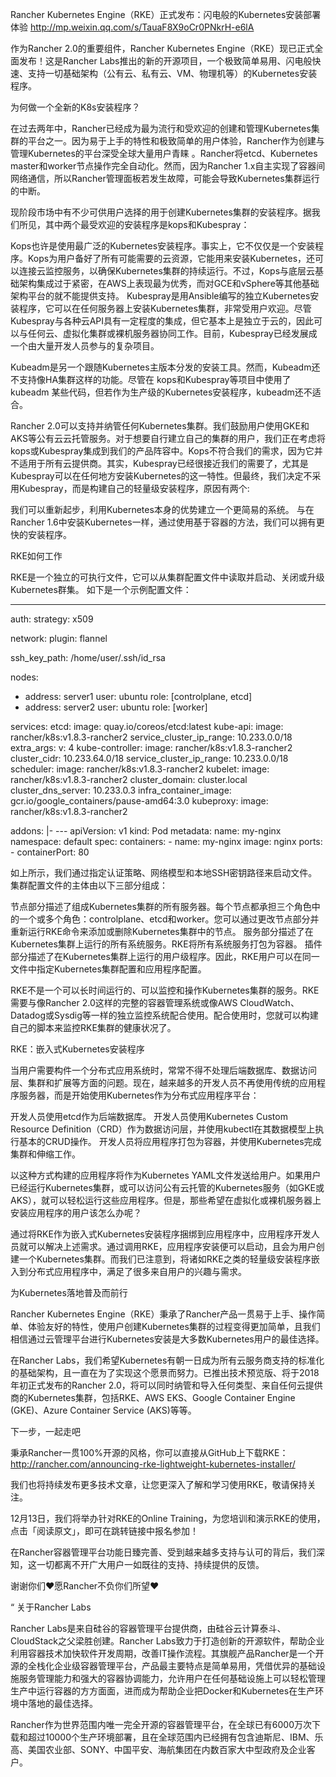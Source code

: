 

Rancher Kubernetes Engine（RKE）正式发布：闪电般的Kubernetes安装部署体验 
http://mp.weixin.qq.com/s/TauaF8X9oCr0PNkrH-e6lA

作为Rancher 2.0的重要组件，Rancher Kubernetes Engine（RKE）现已正式全面发布！这是Rancher Labs推出的新的开源项目，一个极致简单易用、闪电般快速、支持一切基础架构（公有云、私有云、VM、物理机等）的Kubernetes安装程序。

为何做一个全新的K8s安装程序？

在过去两年中，Rancher已经成为最为流行和受欢迎的创建和管理Kubernetes集群的平台之一。因为易于上手的特性和极致简单的用户体验，Rancher作为创建与管理Kubernetes的平台深受全球大量用户青睐 。Rancher将etcd、Kubernetes master和worker节点操作完全自动化。然而，因为Rancher 1.x自主实现了容器间网络通信，所以Rancher管理面板若发生故障，可能会导致Kubernetes集群运行的中断。
 
现阶段市场中有不少可供用户选择的用于创建Kubernetes集群的安装程序。据我们所见，其中两个最受欢迎的安装程序是kops和Kubespray：
 
Kops也许是使用最广泛的Kubernetes安装程序。事实上，它不仅仅是一个安装程序。Kops为用户备好了所有可能需要的云资源，它能用来安装Kubernetes，还可以连接云监控服务，以确保Kubernetes集群的持续运行。不过，Kops与底层云基础架构集成过于紧密，在AWS上表现最为优秀，而对GCE和vSphere等其他基础架构平台的就不能提供支持。
Kubespray是用Ansible编写的独立Kubernetes安装程序，它可以在任何服务器上安装Kubernetes集群，非常受用户欢迎。尽管Kubespray与各种云API具有一定程度的集成，但它基本上是独立于云的，因此可以与任何云、虚拟化集群或裸机服务器协同工作。目前，Kubespray已经发展成一个由大量开发人员参与的复杂项目。

Kubeadm是另一个跟随Kubernetes主版本分发的安装工具。然而，Kubeadm还不支持像HA集群这样的功能。尽管在 kops和Kubespray等项目中使用了 kubeadm 某些代码，但若作为生产级的Kubernetes安装程序，kubeadm还不适合。
 
Rancher 2.0可以支持并纳管任何Kubernetes集群。我们鼓励用户使用GKE和AKS等公有云云托管服务。对于想要自行建立自己的集群的用户，我们正在考虑将kops或Kubespray集成到我们的产品阵容中。Kops不符合我们的需求，因为它并不适用于所有云提供商。其实，Kubespray已经很接近我们的需要了，尤其是 Kubespray可以在任何地方安装Kubernetes的这一特性。但最终，我们决定不采用Kubespray，而是构建自己的轻量级安装程序，原因有两个:
 
我们可以重新起步，利用Kubernetes本身的优势建立一个更简易的系统。
与在Rancher 1.6中安装Kubernetes一样，通过使用基于容器的方法，我们可以拥有更快的安装程序。

RKE如何工作

RKE是一个独立的可执行文件，它可以从集群配置文件中读取并启动、关闭或升级Kubernetes群集。 如下是一个示例配置文件：

---
auth:
  strategy: x509

network:
  plugin: flannel

ssh_key_path: /home/user/.ssh/id_rsa

nodes:
  - address: server1
    user: ubuntu
    role: [controlplane, etcd]
  - address: server2
    user: ubuntu
    role: [worker]

services:
  etcd:
    image: quay.io/coreos/etcd:latest
  kube-api:
    image: rancher/k8s:v1.8.3-rancher2
    service_cluster_ip_range: 10.233.0.0/18
    extra_args:
      v: 4
  kube-controller:
    image: rancher/k8s:v1.8.3-rancher2
    cluster_cidr: 10.233.64.0/18
    service_cluster_ip_range: 10.233.0.0/18
  scheduler:
    image: rancher/k8s:v1.8.3-rancher2
  kubelet:
    image: rancher/k8s:v1.8.3-rancher2
    cluster_domain: cluster.local
    cluster_dns_server: 10.233.0.3
    infra_container_image: gcr.io/google_containers/pause-amd64:3.0
  kubeproxy:
    image: rancher/k8s:v1.8.3-rancher2

addons: |-
    ---
    apiVersion: v1
    kind: Pod
    metadata:
      name: my-nginx
      namespace: default
    spec:
      containers:
      - name: my-nginx
        image: nginx
        ports:
        - containerPort: 80

如上所示，我们通过指定认证策略、网络模型和本地SSH密钥路径来启动文件。集群配置文件的主体由以下三部分组成：
 
节点部分描述了组成Kubernetes集群的所有服务器。每个节点都承担三个角色中的一个或多个角色：controlplane、etcd和worker。您可以通过更改节点部分并重新运行RKE命令来添加或删除Kubernetes集群中的节点。
服务部分描述了在Kubernetes集群上运行的所有系统服务。RKE将所有系统服务打包为容器。
插件部分描述了在Kubernetes集群上运行的用户级程序。因此，RKE用户可以在同一文件中指定Kubernetes集群配置和应用程序配置。
 
RKE不是一个可以长时间运行的、可以监控和操作Kubernetes集群的服务。RKE需要与像Rancher 2.0这样的完整的容器管理系统或像AWS CloudWatch、Datadog或Sysdig等一样的独立监控系统配合使用。配合使用时，您就可以构建自己的脚本来监控RKE集群的健康状况了。

RKE：嵌入式Kubernetes安装程序

当用户需要构件一个分布式应用系统时，常常不得不处理后端数据库、数据访问层、集群和扩展等方面的问题。现在，越来越多的开发人员不再使用传统的应用程序服务器，而是开始使用Kubernetes作为分布式应用程序平台：
 
开发人员使用etcd作为后端数据库。
开发人员使用Kubernetes Custom Resource Definition（CRD）作为数据访问层，并使用kubectl在其数据模型上执行基本的CRUD操作。
开发人员将应用程序打包为容器，并使用Kubernetes完成集群和伸缩工作。
 
以这种方式构建的应用程序将作为Kubernetes YAML文件发送给用户。如果用户已经运行Kubernetes集群，或可以访问公有云托管的Kubernetes服务（如GKE或AKS），就可以轻松运行这些应用程序。但是，那些希望在虚拟化或裸机服务器上安装应用程序的用户该怎么办呢？
 
通过将RKE作为嵌入式Kubernetes安装程序捆绑到应用程序中，应用程序开发人员就可以解决上述需求。通过调用RKE，应用程序安装便可以启动，且会为用户创建一个Kubernetes集群。而我们已注意到，将诸如RKE之类的轻量级安装程序嵌入到分布式应用程序中，满足了很多来自用户的兴趣与需求。

为Kubernetes落地普及而前行

Rancher Kubernetes Engine（RKE）秉承了Rancher产品一贯易于上手、操作简单、体验友好的特性，使用户创建Kubernetes集群的过程变得更加简单，且我们相信通过云管理平台进行Kubernetes安装是大多数Kubernetes用户的最佳选择。
 
在Rancher Labs，我们希望Kubernetes有朝一日成为所有云服务商支持的标准化的基础架构，且一直在为了实现这个愿景而努力。已推出技术预览版、将于2018年初正式发布的Rancher 2.0，将可以同时纳管和导入任何类型、来自任何云提供商的Kubernetes集群，包括RKE、AWS EKS、Google Container Engine (GKE)、Azure Container Service (AKS)等等。

下一步，一起走吧

秉承Rancher一贯100%开源的风格，你可以直接从GitHub上下载RKE：http://rancher.com/announcing-rke-lightweight-kubernetes-installer/

我们也将持续发布更多技术文章，让您更深入了解和学习使用RKE，敬请保持关注。

12月13日，我们将举办针对RKE的Online Training，为您培训和演示RKE的使用，点击「阅读原文」，即可在跳转链接中报名参加！

在Rancher容器管理平台功能日臻完善、受到越来越多支持与认可的背后，我们深知，这一切都离不开广大用户一如既往的支持、持续提供的反馈。

谢谢你们❤️愿Rancher不负你们所望❤️

“ 
关于Rancher Labs

Rancher Labs是来自硅谷的容器管理平台提供商，由硅谷云计算泰斗、CloudStack之父梁胜创建。Rancher Labs致力于打造创新的开源软件，帮助企业利用容器技术加快软件开发周期，改善IT操作流程。其旗舰产品Rancher是一个开源的全栈化企业级容器管理平台，产品最主要特点是简单易用，凭借优异的基础设施服务管理能力和强大的容器协调能力，允许用户在任何基础设施上可以轻松管理生产中运行容器的方方面面，进而成为帮助企业把Docker和Kubernetes在生产环境中落地的最佳选择。
 
Rancher作为世界范围内唯一完全开源的容器管理平台，在全球已有6000万次下载和超过10000个生产环境部署，且在全球范围内已经拥有包含迪斯尼、IBM、乐高、美国农业部、SONY、中国平安、海航集团在内数百家大中型政府及企业客户。